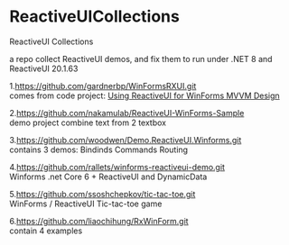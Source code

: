 # ReactiveUICollections
ReactiveUI Collections

a repo collect ReactiveUI demos, and fix them to run under .NET 8 and ReactiveUI 20.1.63

1.https://github.com/gardnerbp/WinFormsRXUI.git<br>
comes from code project: [Using ReactiveUI for WinForms MVVM Design](https://www.codeproject.com/Articles/801986/Using-ReactiveUI-for-WinForms-MVVM-Design)

2.https://github.com/nakamulab/ReactiveUI-WinForms-Sample<br>
demo project combine text from 2 textbox

3.https://github.com/woodwen/Demo.ReactiveUI.Winforms.git<br>
contains 3 demos: Bindinds Commands Routing

4.https://github.com/rallets/winforms-reactiveui-demo.git<br>
Winforms .net Core 6 + ReactiveUI and DynamicData

5.https://github.com/ssoshchepkov/tic-tac-toe.git<br>
WinForms / ReactiveUI Tic-tac-toe game

6.https://github.com/liaochihung/RxWinForm.git</br>
contain 4 examples